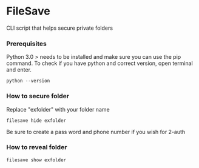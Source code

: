 # FileSave
CLI script that helps secure private folders

### Prerequisites
Python 3.0 > needs to be installed and make sure you can use the pip command.
To check if you have python and correct version, open terminal and enter.
```
python --version
```

### How to secure folder
Replace "exfolder" with your folder name
```
filesave hide exfolder
```
Be sure to create a pass word and phone number if you wish for 2-auth

### How to reveal folder
```
filesave show exfolder
```
